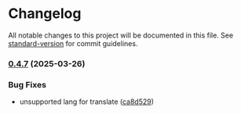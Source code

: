 # Changelog

All notable changes to this project will be documented in this file. See [standard-version](https://github.com/conventional-changelog/standard-version) for commit guidelines.

### [0.4.7](https://github.com/trustasia-com/go-van/compare/v0.4.6...v0.4.7) (2025-03-26)


### Bug Fixes

* unsupported lang for translate ([ca8d529](https://github.com/trustasia-com/go-van/commit/ca8d52994e2fc3cb58ff787eeb6e9792b131762f))
